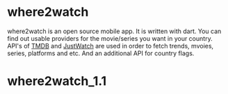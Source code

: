 # where2watch

where2watch is an open source mobile app. It is written with dart. You can find out usable providers for the movie/series you want in your country. API's of [TMDB](https://www.themoviedb.org) and [JustWatch](https://www.justwatch.com) are used in order to fetch trends, mvoies, series, platforms and etc. And an additional API for country flags.

# where2watch_1.1
